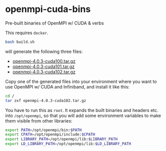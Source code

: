 # openmpi-cuda-bins

Pre-built binaries of OpenMPI w/ CUDA &amp; verbs

This requires `docker`.

```bash
bash build.sh
```

will generate the following three files:

- [openmpi-4.0.3-cuda100.tar.gz](https://github.com/mitmul/openmpi-cuda-bins/releases/download/v1.1/openmpi-4.0.3-cuda100.tar.gz)
- [openmpi-4.0.3-cuda101.tar.gz](https://github.com/mitmul/openmpi-cuda-bins/releases/download/v1.1/openmpi-4.0.3-cuda101.tar.gz)
- [openmpi-4.0.3-cuda102.tar.gz](https://github.com/mitmul/openmpi-cuda-bins/releases/download/v1.1/openmpi-4.0.3-cuda102.tar.gz)

Copy one of the generated files into your environment where you want to use OpenMPI w/ CUDA and Infiniband, and install it like this:

```bash
cd /
tar zxf openmpi-4.0.3-cuda102.tar.gz
```

You have to run this as `root`.
It expands the built binaries and headers etc. into `/opt/openmpi`, so that you will add some environment variables to make them visible from other libraries:

```bash
export PATH=/opt/openmpi/bin:$PATH
export CPATH=/opt/openmpi/include:$CPATH
export LIBRARY_PATH=/opt/openmpi/lib:$LIBRARY_PATH
export LD_LIBRARY_PATH=/opt/openmpi/lib:$LD_LIBRARY_PATH
```
